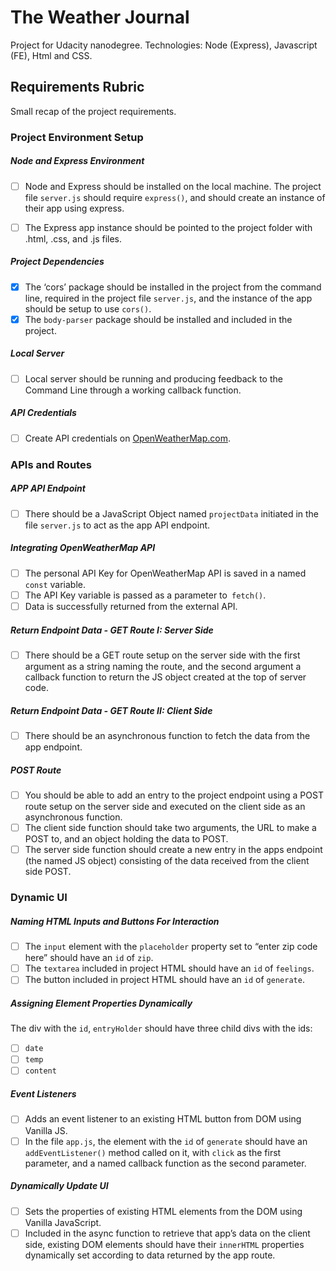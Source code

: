 # The Weather Journal

Project for Udacity nanodegree. Technologies: Node (Express), Javascript (FE), Html and CSS.

## Requirements Rubric

Small recap of the project requirements.

### Project Environment Setup
##### Node and Express Environment

- [ ] Node and Express should be installed on the local machine. The project file `server.js` should require `express()`, and should create an instance of their app using express.

- [ ] The Express app instance should be pointed to the project folder with .html, .css, and .js files.

##### Project Dependencies

- [x] The ‘cors’ package should be installed in the project from the command line, required in the project file `server.js`, and the instance of the app should be setup to use `cors()`.
- [x] The `body-parser` package should be installed and included in the project.

##### Local Server

- [ ] Local server should be running and producing feedback to the Command Line through a working callback function.

##### API Credentials

- [ ] Create API credentials on [OpenWeatherMap.com](https://openweathermap.org/).

### APIs and Routes
##### APP API Endpoint

- [ ] There should be a JavaScript Object named `projectData` initiated in the file `server.js` to act as the app API endpoint.

##### Integrating OpenWeatherMap API

- [ ] The personal API Key for OpenWeatherMap API is saved in a named `const` variable.
- [ ] The API Key variable is passed as a parameter to` fetch()`.
- [ ] Data is successfully returned from the external API.

##### Return Endpoint Data - GET Route I: Server Side

- [ ] There should be a GET route setup on the server side with the first argument as a string naming the route, and the second argument a callback function to return the JS object created at the top of server code.

##### Return Endpoint Data - GET Route II: Client Side

- [ ] There should be an asynchronous function to fetch the data from the app endpoint.

##### POST Route

- [ ] You should be able to add an entry to the project endpoint using a POST route setup on the server side and executed on the client side as an asynchronous function.
- [ ] The client side function should take two arguments, the URL to make a POST to, and an object holding the data to POST.
- [ ] The server side function should create a new entry in the apps endpoint (the named JS object) consisting of the data received from the client side POST.

### Dynamic UI
##### Naming HTML Inputs and Buttons For Interaction

- [ ] The `input` element with the `placeholder` property set to “enter zip code here” should have an `id` of `zip`.
- [ ] The `textarea` included in project HTML should have an `id` of `feelings`.
- [ ] The button included in project HTML should have an `id` of `generate`.

##### Assigning Element Properties Dynamically

The div with the `id`, `entryHolder` should have three child divs with the ids:

- [ ] `date`
- [ ] `temp`
- [ ] `content`

##### Event Listeners

- [ ] Adds an event listener to an existing HTML button from DOM using Vanilla JS.
- [ ] In the file `app.js`, the element with the `id` of `generate` should have an `addEventListener()` method called on it, with `click` as the first parameter, and a named callback function as the second parameter.

##### Dynamically Update UI

- [ ] Sets the properties of existing HTML elements from the DOM using Vanilla JavaScript.
- [ ] Included in the async function to retrieve that app’s data on the client side, existing DOM elements should have their `innerHTML` properties dynamically set according to data returned by the app route.